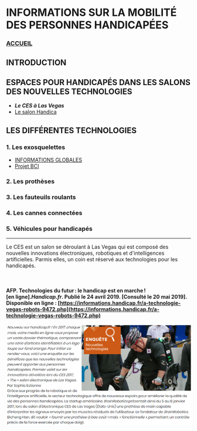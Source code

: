 # INFORMATIONS SUR LA MOBILITÉ DES PERSONNES HANDICAPÉES 
### [ACCUEIL](index.md)
## INTRODUCTION  
## ESPACES POUR HANDICAPÉS DANS LES SALONS DES NOUVELLES TECHNOLOGIES  
* **_Le CES à Las Vegas_**
* [Le salon Handica](handica.md) 

## LES DIFFÉRENTES TECHNOLOGIES
### 1. Les exosquelettes 
- [INFORMATIONS GLOBALES](exoprésent.md)
- [Projet BCI](BCI.md)
### 2. Les prothèses
### 3. Les fauteuils roulants
### 4. Les cannes connectées
### 5. Véhicules pour handicapés



----------------------------------------------------------

Le CES est un salon se déroulant à Las Vegas qui est composé des nouvelles innovations électroniques, robotiques et d'intelligences artificielles. Parmis elles, un coin est réservé aux technologies pour les handicapés.

<br/>

#### AFP. Technologies du futur : le handicap est en marche ! [en ligne]._Handicap.fr_. Publié le 24 avril 2019. [Consulté le 20 mai 2019]. Disponible en ligne : [https://informations.handicap.fr/a-technologie-vegas-robots-9472.php](https://informations.handicap.fr/a-technologie-vegas-robots-9472.php)

![Test](images/aidesalon.PNG "CES") 

